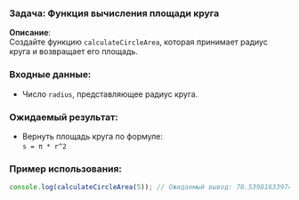 ### Задача: Функция вычисления площади круга

**Описание**:  
Создайте функцию `calculateCircleArea`, которая принимает радиус круга и возвращает его площадь.

### Входные данные:
- Число `radius`, представляющее радиус круга.

### Ожидаемый результат:
- Вернуть площадь круга по формуле:  
  `s = π * r^2`

### Пример использования:

```javascript
console.log(calculateCircleArea(5)); // Ожидаемый вывод: 78.53981633974483
